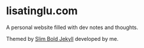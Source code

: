 # lisatinglu.com
A personal website filled with dev notes and thoughts.

Themed by [Slim Bold Jekyll](https://github.com/tinglu/slim-bold-jekyll) developed by me.
